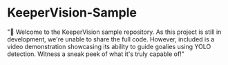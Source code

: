 # KeeperVision-Sample
"🥅 Welcome to the KeeperVision sample repository. As this project is still in development, we're unable to share the full code. However, included is a video demonstration showcasing its ability to guide goalies using YOLO detection. Witness a sneak peek of what it's truly capable of!"
